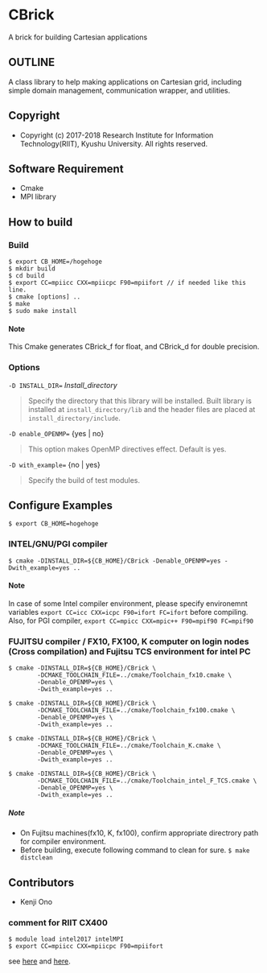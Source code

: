 
# CBrick

A brick for building Cartesian applications

## OUTLINE

A class library to help making applications on Cartesian grid, including simple domain management, communication wrapper, and utilities.


## Copyright
- Copyright (c) 2017-2018 Research Institute for Information Technology(RIIT), Kyushu University. All rights reserved.


## Software Requirement

- Cmake
- MPI library


## How to build

### Build

~~~
$ export CB_HOME=/hogehoge
$ mkdir build
$ cd build
$ export CC=mpiicc CXX=mpiicpc F90=mpiifort // if needed like this line.
$ cmake [options] ..
$ make
$ sudo make install
~~~


#### Note

This Cmake generates CBrick_f for float, and CBrick_d for double precision.


### Options

`-D INSTALL_DIR=` *Install_directory*

>  Specify the directory that this library will be installed. Built library is
   installed at `install_directory/lib` and the header files are placed at
   `install_directory/include`.

`-D enable_OPENMP=` {yes | no}

>  This option makes OpenMP directives effect. Default is yes.


`-D with_example=` {no | yes}

> Specify the build of test modules.


## Configure Examples

`$ export CB_HOME=hogehoge`

### INTEL/GNU/PGI compiler

~~~
$ cmake -DINSTALL_DIR=${CB_HOME}/CBrick -Denable_OPENMP=yes -Dwith_example=yes ..
~~~

#### Note
In case of some Intel compiler environment, please specify environemnt variables
`export CC=icc CXX=icpc F90=ifort FC=ifort` before compiling.
Also, for PGI compiler, `export CC=mpicc CXX=mpic++ F90=mpif90 FC=mpif90`


### FUJITSU compiler / FX10, FX100, K computer on login nodes (Cross compilation) and Fujitsu TCS environment for intel PC

~~~
$ cmake -DINSTALL_DIR=${CB_HOME}/CBrick \
        -DCMAKE_TOOLCHAIN_FILE=../cmake/Toolchain_fx10.cmake \
        -Denable_OPENMP=yes \
        -Dwith_example=yes ..

$ cmake -DINSTALL_DIR=${CB_HOME}/CBrick \
        -DCMAKE_TOOLCHAIN_FILE=../cmake/Toolchain_fx100.cmake \
        -Denable_OPENMP=yes \
        -Dwith_example=yes ..

$ cmake -DINSTALL_DIR=${CB_HOME}/CBrick \
        -DCMAKE_TOOLCHAIN_FILE=../cmake/Toolchain_K.cmake \
        -Denable_OPENMP=yes \
        -Dwith_example=yes ..

$ cmake -DINSTALL_DIR=${CB_HOME}/CBrick \
        -DCMAKE_TOOLCHAIN_FILE=../cmake/Toolchain_intel_F_TCS.cmake \
        -Denable_OPENMP=yes \
        -Dwith_example=yes ..

~~~

##### Note
- On Fujitsu machines(fx10, K, fx100), confirm appropriate directrory path for compiler environment.
- Before building, execute following command to clean for sure. `$ make distclean`


## Contributors

- Kenji Ono


### comment for RIIT CX400

~~~
$ module load intel2017 intelMPI
$ export CC=mpiicc CXX=mpiicpc F90=mpiifort
~~~

see [here](https://www.cc.kyushu-u.ac.jp/scp/system/library/intel/intel_7_3.html) and [here](https://www.cc.kyushu-u.ac.jp/scp/system/library/intel/intel.html).

